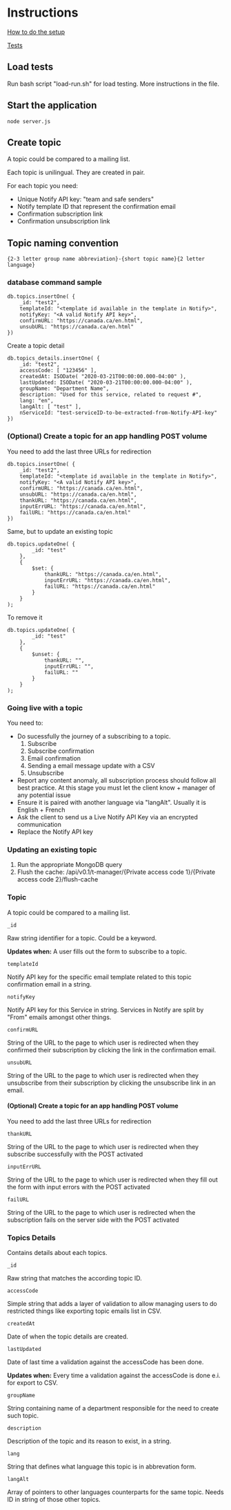 # Instructions

[How to do the setup](setup.md)

[Tests](https://github.com/ServiceCanada/x-notify/tree/master/test)

## Load tests

Run bash script "load-run.sh" for load testing. More instructions in the file.

## Start the application

`node server.js`

## Create topic

A topic could be compared to a mailing list.

Each topic is unilingual. They are created in pair.

For each topic you need:
* Unique Notify API key: "team and safe senders"
* Notify template ID that represent the confirmation email
* Confirmation subscription link
* Confirmation unsubscription link


## Topic naming convention

`{2-3 letter group name abbreviation}-{short topic name}{2 letter language}`

### database command sample

```
db.topics.insertOne( {
    _id: "test2",
    templateId: "<template id available in the template in Notify>",
    notifyKey: "<A valid Notify API key>",
    confirmURL: "https://canada.ca/en.html",
    unsubURL: "https://canada.ca/en.html"
})
```

Create a topic detail

```
db.topics_details.insertOne( {
    _id: "test2",
    accessCode: [ "123456" ],
	createdAt: ISODate( "2020-03-21T00:00:00.000-04:00" ),
	lastUpdated: ISODate( "2020-03-21T00:00:00.000-04:00" ),
	groupName: "Department Name",
	description: "Used for this service, related to request #",
	lang: "en",
	langAlt: [ "test" ],
	nServiceId: "test-serviceID-to-be-extracted-from-Notify-API-key"
})
```

### (Optional) Create a topic for an app handling POST volume

You need to add the last three URLs for redirection

```
db.topics.insertOne( {
    _id: "test2",
    templateId: "<template id available in the template in Notify>",
    notifyKey: "<A valid Notify API key>",
    confirmURL: "https://canada.ca/en.html",
    unsubURL: "https://canada.ca/en.html",
	thankURL: "https://canada.ca/en.html",
    inputErrURL: "https://canada.ca/en.html",
    failURL: "https://canada.ca/en.html"
})
```

Same, but to update an existing topic

```
db.topics.updateOne( {
		_id: "test"
	},
	{
		$set: {
			thankURL: "https://canada.ca/en.html",
			inputErrURL: "https://canada.ca/en.html",
			failURL: "https://canada.ca/en.html"
		}
	}
);
```

To remove it
```
db.topics.updateOne( {
		_id: "test"
	},
	{
		$unset: {
			thankURL: "",
			inputErrURL: "",
			failURL: ""
		}
	}
);
```


### Going live with a topic

You need to:
* Do sucessfully the journey of a subscribing to a topic.
	1. Subscribe
	2. Subscribe confirmation
	3. Email confirmation
	4. Sending a email message update with a CSV
	5. Unsubscribe
* Report any content anomaly, all subscription process should follow all best practice. At this stage you must let the client know + manager of any potential issue
* Ensure it is paired with another language via "langAlt". Usually it is English + French
* Ask the client to send us a Live Notify API Key via an encrypted communication
* Replace the Notify API key

### Updating an existing topic

1. Run the appropriate MongoDB query
2. Flush the cache: /api/v0.1/t-manager/{Private access code 1}/{Private access code 2}/flush-cache

### Topic

A topic could be compared to a mailing list.

`_id`

Raw string identifier for a topic. Could be a keyword.

**Updates when:** A user fills out the form to subscribe to a topic.

`templateId`

Notify API key for the specific email template related to this topic confirmation email in a string.

`notifyKey`

Notify API key for this Service in string. Services in Notify are split by "From" emails amongst other things.

`confirmURL`

String of the URL to the page to which user is redirected when they confirmed their subscription by clicking the link in the confirmation email.

`unsubURL`

String of the URL to the page to which user is redirected when they unsubscribe from their subscription by clicking the unsubscribe link in an email.

#### (Optional) Create a topic for an app handling POST volume

You need to add the last three URLs for redirection

`thankURL`

String of the URL to the page to which user is redirected when they subscribe successfully with the POST activated

`inputErrURL`

String of the URL to the page to which user is redirected when they fill out the form with input errors with the POST activated

`failURL`

String of the URL to the page to which user is redirected when the subscription fails on the server side with the POST activated

### Topics Details

Contains details about each topics.

`_id`

Raw string that matches the according topic ID.

`accessCode`

Simple string that adds a layer of validation to allow managing users to do restricted things like exporting topic emails list in CSV.

`createdAt`

Date of when the topic details are created.

`lastUpdated`

Date of last time a validation against the accessCode has been done.

**Updates when:** Every time a validation against the accessCode is done e.i. for export to CSV.

`groupName`

String containing name of a department responsible for the need to create such topic.

`description`

Description of the topic and its reason to exist, in a string.

`lang`

String that defines what language this topic is in abbrevation form.

`langAlt`

Array of pointers to other languages counterparts for the same topic. Needs ID in string of those other topics.

